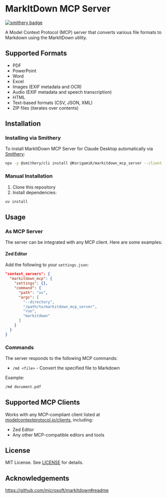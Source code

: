 # MarkItDown MCP Server

[![smithery badge](https://smithery.ai/badge/@KorigamiK/markitdown_mcp_server)](https://smithery.ai/server/@KorigamiK/markitdown_mcp_server)

A Model Context Protocol (MCP) server that converts various file formats to Markdown using the MarkItDown utility.

## Supported Formats

- PDF
- PowerPoint
- Word
- Excel
- Images (EXIF metadata and OCR)
- Audio (EXIF metadata and speech transcription)
- HTML
- Text-based formats (CSV, JSON, XML)
- ZIP files (iterates over contents)

## Installation

### Installing via Smithery

To install MarkItDown MCP Server for Claude Desktop automatically via [Smithery](https://smithery.ai/server/@KorigamiK/markitdown_mcp_server):

```bash
npx -y @smithery/cli install @KorigamiK/markitdown_mcp_server --client claude
```

### Manual Installation

1. Clone this repository
2. Install dependencies:
```bash
uv install
```

## Usage

### As MCP Server

The server can be integrated with any MCP client. Here are some examples:

#### Zed Editor

Add the following to your `settings.json`:

```json
"context_servers": {
  "markitdown_mcp": {
    "settings": {},
    "command": {
      "path": "uv",
      "args": [
        "--directory",
        "/path/to/markitdown_mcp_server",
        "run",
        "markitdown"
      ]
    }
  }
}
```

### Commands

The server responds to the following MCP commands:

- `/md <file>` - Convert the specified file to Markdown

Example:
```bash
/md document.pdf
```

## Supported MCP Clients

Works with any MCP-compliant client listed at [modelcontextprotocol.io/clients](https://modelcontextprotocol.io/clients), including:

- Zed Editor
- Any other MCP-compatible editors and tools

## License

MIT License. See [LICENSE](LICENSE) for details.

## Acknowledgements

https://github.com/microsoft/markitdown#readme
